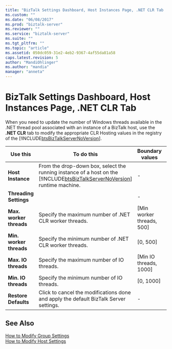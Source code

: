 ```yaml
---
title: "BizTalk Settings Dashboard, Host Instances Page, .NET CLR Tab | Microsoft Docs"
ms.custom: ""
ms.date: "06/08/2017"
ms.prod: "biztalk-server"
ms.reviewer: ""
ms.service: "biztalk-server"
ms.suite: ""
ms.tgt_pltfrm: ""
ms.topic: "article"
ms.assetid: 050dc059-31e2-4eb2-9367-4af55da81a58
caps.latest.revision: 5
author: "MandiOhlinger"
ms.author: "mandia"
manager: "anneta"
---
```

# BizTalk Settings Dashboard, Host Instances Page, .NET CLR Tab
When you need to update the number of Windows threads available in the .NET thread pool associated with an instance of a BizTalk host, use the **.NET CLR** tab to modify the appropriate CLR Hosting values in the registry of the [!INCLUDE[btsBizTalkServerNoVersion](../includes/btsbiztalkservernoversion-md.md)].  
  
|Use this|To do this|Boundary values|Default value|  
|--------------|----------------|---------------------|-------------------|  
|**Host Instance**|From the drop-down box, select the running instance of a host on the [!INCLUDE[btsBizTalkServerNoVersion](../includes/btsbiztalkservernoversion-md.md)] runtime machine.|-|-|  
|**Threading Settings**||-|-|  
|**Max. worker threads**|Specify the maximum number of .NET CLR worker threads.|[Min worker threads, 500]|25|  
|**Min. worker threads**|Specify the minimum number of .NET CLR worker threads.|[0, 500]|5|  
|**Max. IO threads**|Specify the maximum number of IO threads.|[Min IO threads, 1000]|250|  
|**Min. IO threads**|Specify the minimum number of IO threads.|[0, 1000]|25|  
|**Restore Defaults**|Click to cancel the modifications done and apply the default BizTalk Server settings.|-|-|  
  
## See Also  
 [How to Modify Group Settings](../core/how-to-modify-group-settings.md)   
 [How to Modify Host Settings](../core/how-to-modify-host-settings.md)